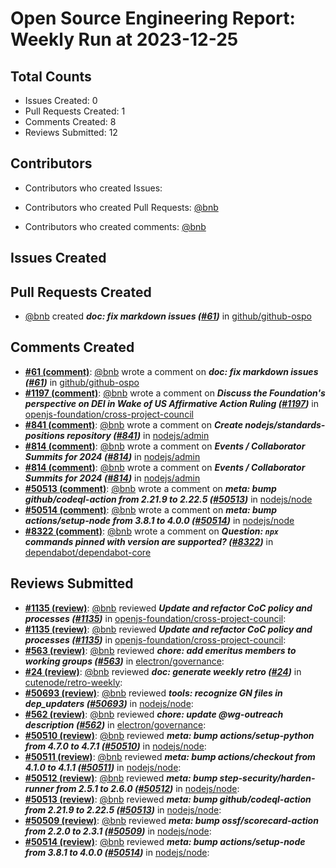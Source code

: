 # Open Source Engineering Report: Weekly Run at 2023-12-25

## Total Counts

* Issues Created: 0
* Pull Requests Created: 1
* Comments Created: 8
* Reviews Submitted: 12

## Contributors

* Contributors who created Issues: 

* Contributors who created Pull Requests: [@bnb](https://github.com/bnb)

* Contributors who created comments: [@bnb](https://github.com/bnb)

## Issues Created



## Pull Requests Created

* [@bnb](https://github.com/bnb) created _**doc: fix markdown issues ([#61](https://github.com/github/github-ospo/pull/61))**_ in [github/github-ospo](https://github.com/github/github-ospo)

## Comments Created

* **[#61 (comment)](https://github.com/github/github-ospo/pull/61#issuecomment-1814776060)**: [@bnb](https://github.com/bnb) wrote a comment on _**doc: fix markdown issues ([#61](https://github.com/github/github-ospo/pull/61))**_ in [github/github-ospo](https://github.com/github/github-ospo)
* **[#1197 (comment)](https://github.com/openjs-foundation/cross-project-council/issues/1197#issuecomment-1810715896)**: [@bnb](https://github.com/bnb) wrote a comment on _**Discuss the Foundation's perspective on DEI in Wake of US Affirmative Action Ruling  ([#1197](https://github.com/openjs-foundation/cross-project-council/issues/1197))**_ in [openjs-foundation/cross-project-council](https://github.com/openjs-foundation/cross-project-council)
* **[#841 (comment)](https://github.com/nodejs/admin/issues/841#issuecomment-1806920098)**: [@bnb](https://github.com/bnb) wrote a comment on _**Create nodejs/standards-positions repository ([#841](https://github.com/nodejs/admin/issues/841))**_ in [nodejs/admin](https://github.com/nodejs/admin)
* **[#814 (comment)](https://github.com/nodejs/admin/issues/814#issuecomment-1804554397)**: [@bnb](https://github.com/bnb) wrote a comment on _**Events / Collaborator Summits for 2024 ([#814](https://github.com/nodejs/admin/issues/814))**_ in [nodejs/admin](https://github.com/nodejs/admin)
* **[#814 (comment)](https://github.com/nodejs/admin/issues/814#issuecomment-1797087301)**: [@bnb](https://github.com/bnb) wrote a comment on _**Events / Collaborator Summits for 2024 ([#814](https://github.com/nodejs/admin/issues/814))**_ in [nodejs/admin](https://github.com/nodejs/admin)
* **[#50513 (comment)](https://github.com/nodejs/node/pull/50513#issuecomment-1790975580)**: [@bnb](https://github.com/bnb) wrote a comment on _**meta: bump github/codeql-action from 2.21.9 to 2.22.5 ([#50513](https://github.com/nodejs/node/pull/50513))**_ in [nodejs/node](https://github.com/nodejs/node)
* **[#50514 (comment)](https://github.com/nodejs/node/pull/50514#issuecomment-1790937717)**: [@bnb](https://github.com/bnb) wrote a comment on _**meta: bump actions/setup-node from 3.8.1 to 4.0.0 ([#50514](https://github.com/nodejs/node/pull/50514))**_ in [nodejs/node](https://github.com/nodejs/node)
* **[#8322 (comment)](https://github.com/dependabot/dependabot-core/issues/8322#issuecomment-1790934395)**: [@bnb](https://github.com/bnb) wrote a comment on _**Question: `npx` commands pinned with version are supported? ([#8322](https://github.com/dependabot/dependabot-core/issues/8322))**_ in [dependabot/dependabot-core](https://github.com/dependabot/dependabot-core)

## Reviews Submitted

* **[#1135 (review)](https://github.com/openjs-foundation/cross-project-council/pull/1135#pullrequestreview-1753819711)**: [@bnb](https://github.com/bnb) reviewed _**Update and refactor CoC policy and processes ([#1135](https://github.com/openjs-foundation/cross-project-council/pull/1135))**_ in [openjs-foundation/cross-project-council](https://github.com/openjs-foundation/cross-project-council): 
* **[#1135 (review)](https://github.com/openjs-foundation/cross-project-council/pull/1135#pullrequestreview-1753819711)**: [@bnb](https://github.com/bnb) reviewed _**Update and refactor CoC policy and processes ([#1135](https://github.com/openjs-foundation/cross-project-council/pull/1135))**_ in [openjs-foundation/cross-project-council](https://github.com/openjs-foundation/cross-project-council): 
* **[#563 (review)](https://github.com/electron/governance/pull/563#pullrequestreview-1740751225)**: [@bnb](https://github.com/bnb) reviewed _**chore: add emeritus members to working groups ([#563](https://github.com/electron/governance/pull/563))**_ in [electron/governance](https://github.com/electron/governance): 
* **[#24 (review)](https://github.com/cutenode/retro-weekly/pull/24#pullrequestreview-1740729006)**: [@bnb](https://github.com/bnb) reviewed _**doc: generate weekly retro ([#24](https://github.com/cutenode/retro-weekly/pull/24))**_ in [cutenode/retro-weekly](https://github.com/cutenode/retro-weekly): 
* **[#50693 (review)](https://github.com/nodejs/node/pull/50693#pullrequestreview-1730700688)**: [@bnb](https://github.com/bnb) reviewed _**tools: recognize GN files in dep_updaters ([#50693](https://github.com/nodejs/node/pull/50693))**_ in [nodejs/node](https://github.com/nodejs/node): 
* **[#562 (review)](https://github.com/electron/governance/pull/562#pullrequestreview-1723115304)**: [@bnb](https://github.com/bnb) reviewed _**chore: update @wg-outreach description ([#562](https://github.com/electron/governance/pull/562))**_ in [electron/governance](https://github.com/electron/governance): 
* **[#50510 (review)](https://github.com/nodejs/node/pull/50510#pullrequestreview-1710626851)**: [@bnb](https://github.com/bnb) reviewed _**meta: bump actions/setup-python from 4.7.0 to 4.7.1 ([#50510](https://github.com/nodejs/node/pull/50510))**_ in [nodejs/node](https://github.com/nodejs/node): 
* **[#50511 (review)](https://github.com/nodejs/node/pull/50511#pullrequestreview-1710625462)**: [@bnb](https://github.com/bnb) reviewed _**meta: bump actions/checkout from 4.1.0 to 4.1.1 ([#50511](https://github.com/nodejs/node/pull/50511))**_ in [nodejs/node](https://github.com/nodejs/node): 
* **[#50512 (review)](https://github.com/nodejs/node/pull/50512#pullrequestreview-1710624579)**: [@bnb](https://github.com/bnb) reviewed _**meta: bump step-security/harden-runner from 2.5.1 to 2.6.0 ([#50512](https://github.com/nodejs/node/pull/50512))**_ in [nodejs/node](https://github.com/nodejs/node): 
* **[#50513 (review)](https://github.com/nodejs/node/pull/50513#pullrequestreview-1710623434)**: [@bnb](https://github.com/bnb) reviewed _**meta: bump github/codeql-action from 2.21.9 to 2.22.5 ([#50513](https://github.com/nodejs/node/pull/50513))**_ in [nodejs/node](https://github.com/nodejs/node): 
* **[#50509 (review)](https://github.com/nodejs/node/pull/50509#pullrequestreview-1710620715)**: [@bnb](https://github.com/bnb) reviewed _**meta: bump ossf/scorecard-action from 2.2.0 to 2.3.1 ([#50509](https://github.com/nodejs/node/pull/50509))**_ in [nodejs/node](https://github.com/nodejs/node): 
* **[#50514 (review)](https://github.com/nodejs/node/pull/50514#pullrequestreview-1710566898)**: [@bnb](https://github.com/bnb) reviewed _**meta: bump actions/setup-node from 3.8.1 to 4.0.0 ([#50514](https://github.com/nodejs/node/pull/50514))**_ in [nodejs/node](https://github.com/nodejs/node): 